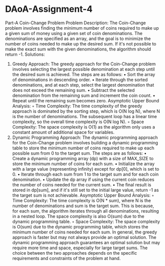 # DAoA-Assignment-4
Part-A 
Coin-Change Problem 
Problem Description:
The Coin-Change problem involves finding the minimum number of coins required to make up a given sum of money using a given set of coin denominations. The denominations are specified as an array, and the goal is to minimize the number of coins needed to make up the desired sum. If it's not possible to make the exact sum with the given denominations, the algorithm should return -1.
Solutions:
1. Greedy Approach:
The greedy approach for the Coin-Change problem involves selecting the largest possible denomination at each step until the desired sum is achieved. The steps are as follows:
    • Sort the array of denominations in descending order.
    • Iterate through the sorted denominations, and at each step, select the largest denomination that does not exceed the remaining sum.
    • Subtract the selected denomination from the remaining sum and increment the coin count.
    • Repeat until the remaining sum becomes zero.
Asymptotic Upper Bound Analysis:
        ◦ Time Complexity: The time complexity of the greedy approach is dominated by the sorting step, which is O(N log N), where N is the number of denominations. The subsequent loop has a linear time complexity, so the overall time complexity is O(N log N).
        ◦ Space Complexity: The space complexity is O(1) as the algorithm only uses a constant amount of additional space for variables.
2. Dynamic Programming Approach:
The dynamic programming approach for the Coin-Change problem involves building a dynamic programming table to store the minimum number of coins required to make up each possible sum from 0 to the target sum. The steps are as follows:
    • Create a dynamic programming array (dp) with a size of MAX_SIZE to store the minimum number of coins for each sum.
    • Initialize the array with a large value (representing infinity) except for dp[0], which is set to 0.
    • Iterate through each sum from 1 to the target sum and for each coin denomination.
    • Update the dp array if using the current coin reduces the number of coins needed for the current sum.
    • The final result is stored in dp[sum], and if it's still set to the initial large value, return -1 as the target sum is not achievable.
Asymptotic Upper Bound Analysis:
        ◦ Time Complexity: The time complexity is O(N * sum), where N is the number of denominations and sum is the target sum. This is because, for each sum, the algorithm iterates through all denominations, resulting in a nested loop. The space complexity is also O(sum) due to the dynamic programming table.
        ◦ Space Complexity: The space complexity is O(sum) due to the dynamic programming table, which stores the minimum number of coins needed for each sum.
In general, the greedy approach is faster but may not always provide an optimal solution. The dynamic programming approach guarantees an optimal solution but may require more time and space, especially for large target sums. The choice between the two approaches depends on the specific requirements and constraints of the problem at hand.
